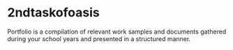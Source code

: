 # 2ndtaskofoasis
Portfolio is a compilation of relevant work samples and documents gathered during your school years and presented in a structured manner.
